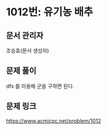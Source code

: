 # 1012번: 유기농 배추
## 문서 관리자
조승효(문서 생성자)
## 문제 풀이
dfs 를 이용해 군을 구하면 된다.
## 문제 링크
https://www.acmicpc.net/problem/1012